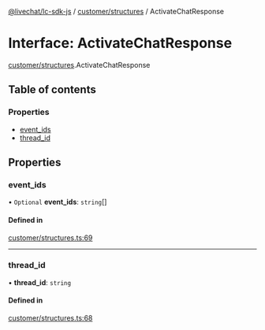 [@livechat/lc-sdk-js](../README.md) / [customer/structures](../modules/customer_structures.md) / ActivateChatResponse

# Interface: ActivateChatResponse

[customer/structures](../modules/customer_structures.md).ActivateChatResponse

## Table of contents

### Properties

- [event\_ids](customer_structures.ActivateChatResponse.md#event_ids)
- [thread\_id](customer_structures.ActivateChatResponse.md#thread_id)

## Properties

### event\_ids

• `Optional` **event\_ids**: `string`[]

#### Defined in

[customer/structures.ts:69](https://github.com/livechat/lc-sdk-js/blob/7431f2f/src/customer/structures.ts#L69)

___

### thread\_id

• **thread\_id**: `string`

#### Defined in

[customer/structures.ts:68](https://github.com/livechat/lc-sdk-js/blob/7431f2f/src/customer/structures.ts#L68)

